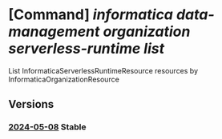 # [Command] _informatica data-management organization serverless-runtime list_

List InformaticaServerlessRuntimeResource resources by InformaticaOrganizationResource

## Versions

### [2024-05-08](/Resources/mgmt-plane/L3N1YnNjcmlwdGlvbnMve30vcmVzb3VyY2Vncm91cHMve30vcHJvdmlkZXJzL2luZm9ybWF0aWNhLmRhdGFtYW5hZ2VtZW50L29yZ2FuaXphdGlvbnMve30vc2VydmVybGVzc3J1bnRpbWVz/2024-05-08.xml) **Stable**

<!-- mgmt-plane /subscriptions/{}/resourcegroups/{}/providers/informatica.datamanagement/organizations/{}/serverlessruntimes 2024-05-08 -->
